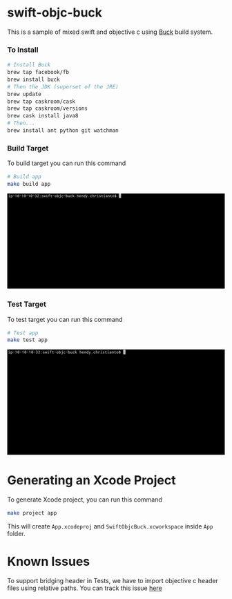 # swift-objc-buck

This is a sample of mixed swift and objective c using [Buck](https://buckbuild.com/) build system.

### To Install

```bash
# Install Buck
brew tap facebook/fb
brew install buck
# Then the JDK (superset of the JRE)
brew update
brew tap caskroom/cask
brew tap caskroom/versions
brew cask install java8
# Then...
brew install ant python git watchman
```

### Build Target

To build target you can run this command

```bash
# Build app
make build app
```

![](Etc/build.gif)

### Test Target

To test target you can run this command

```bash
# Test app
make test app
```

![](Etc/test.gif)

# Generating an Xcode Project

To generate Xcode project, you can run this command

```bash
make project app
```

This will create `App.xcodeproj` and `SwiftObjcBuck.xcworkspace` inside `App` folder.

# Known Issues

To support bridging header in Tests, we have to import objective c header files using relative paths. You can track this issue [here](https://github.com/facebook/buck/issues/1932)

